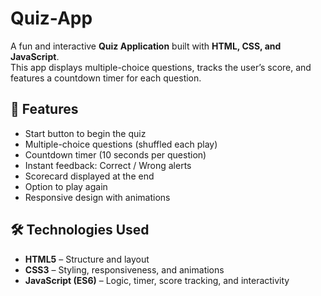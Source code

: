 # Quiz-App
A fun and interactive **Quiz Application** built with **HTML, CSS, and JavaScript**.  
This app displays multiple-choice questions, tracks the user’s score, and features a countdown timer for each question.

## 🚀 Features
- Start button to begin the quiz  
- Multiple-choice questions (shuffled each play)  
- Countdown timer (10 seconds per question)  
- Instant feedback: Correct / Wrong alerts  
- Scorecard displayed at the end  
- Option to play again  
- Responsive design with animations  

## 🛠️ Technologies Used
- **HTML5** – Structure and layout  
- **CSS3** – Styling, responsiveness, and animations  
- **JavaScript (ES6)** – Logic, timer, score tracking, and interactivity  
